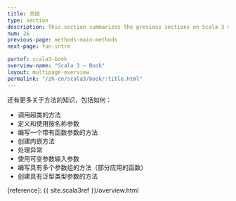 ```yaml
---
title: 总结
type: section
description: This section summarizes the previous sections on Scala 3 methods.
num: 26
previous-page: methods-main-methods
next-page: fun-intro

partof: scala3-book
overview-name: "Scala 3 — Book"
layout: multipage-overview
permalink: "/zh-cn/scala3/book/:title.html"
---
```



还有更多关于方法的知识，包括如何：

- 调用超类的方法
- 定义和使用按名称参数
- 编写一个带有函数参数的方法
- 创建内嵌方法
- 处理异常
- 使用可变参数输入参数
- 编写具有多个参数组的方法（部分应用的函数）
- 创建具有泛型类型参数的方法

[reference]: {{ site.scala3ref }}/overview.html
